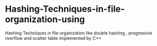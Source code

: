 # Hashing-Techniques-in-file-organization-using
Hashing Techniques in file organization like double hashing , progressive overflow and scatter table implemented by C++
